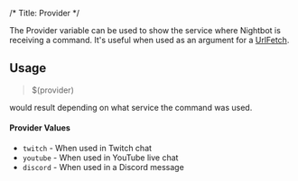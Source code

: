 /*
Title: Provider
*/

The Provider variable can be used to show the service where Nightbot is receiving a command. It's useful when used as an argument for a [UrlFetch](https://docs.nightbot.tv/variables/urlfetch).

## Usage

> $(provider)

would result depending on what service the command was used.

#### Provider Values

* `twitch` - When used in Twitch chat
* `youtube` - When used in YouTube live chat
* `discord` - When used in a Discord message
